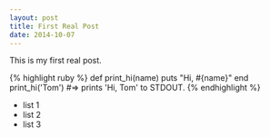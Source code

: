 ```yaml
---
layout: post
title: First Real Post
date: 2014-10-07
---
```


This  is my first real post.

{% highlight ruby %}
def print_hi(name)
  puts "Hi, #{name}"
end
print_hi('Tom')
#=> prints 'Hi, Tom' to STDOUT.
{% endhighlight %}

* list 1
* list 2
* list 3